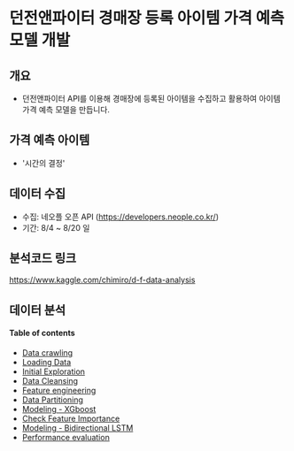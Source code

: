 # 던전앤파이터 경매장 등록 아이템 가격 예측 모델 개발


## 개요

- 던전앤파이터 API를 이용해 경매장에 등록된 아이템을 수집하고 활용하여 아이템 가격 예측 모델을 만듭니다.  


## 가격 예측 아이템

- '시간의 결정' 


## 데이터 수집 

- 수집: 네오플 오픈 API (https://developers.neople.co.kr/)
- 기간: 8/4 ~ 8/20 일

## 분석코드 링크

https://www.kaggle.com/chimiro/d-f-data-analysis

## 데이터 분석
#### Table of contents
* [Data crawling](#1) 
* [Loading Data](#2) 
* [Initial Exploration](#3) 
* [Data Cleansing](#4) 
* [Feature engineering](#5) 
* [Data Partitioning](#6)       
* [Modeling - XGboost](#7)
* [Check Feature Importance](#8)
* [Modeling - Bidirectional LSTM](#9) 
* [Performance evaluation](#10)
